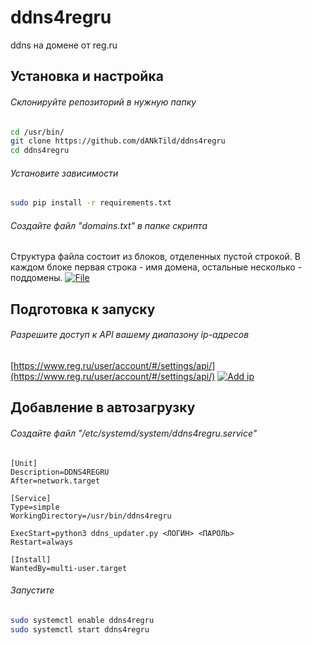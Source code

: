 # ddns4regru
ddns на домене от reg.ru
## Установка и настройка
###### Склонируйте репозиторий в нужную папку
```bash
cd /usr/bin/
git clone https://github.com/dANkTild/ddns4regru
cd ddns4regru
```
###### Установите зависимости
```bash
sudo pip install -r requirements.txt
```
###### Создайте файл *"domains.txt"* в папке скрипта
Структура файла состоит из блоков, отделенных пустой строкой. В каждом блоке первая строка - имя домена, остальные несколько - поддомены.
[![File](https://i.ibb.co/4PY11cp/image.png "File")](https://ibb.co/hDZYYkV "File")

## Подготовка к запуску
###### Разрешите доступ к API вашему диапазону ip-адресов
[https://www.reg.ru/user/account/#/settings/api/](https://www.reg.ru/user/account/#/settings/api/)
[![Add ip](https://i.ibb.co/r5HgnwQ/image.png "Add ip")](https://i.ibb.co/r5HgnwQ/image.png "Add ip")

## Добавление в автозагрузку
###### Создайте файл *"/etc/systemd/system/ddns4regru.service"*
    [Unit]
    Description=DDNS4REGRU
    After=network.target

    [Service]
    Type=simple
    WorkingDirectory=/usr/bin/ddns4regru

    ExecStart=python3 ddns_updater.py <ЛОГИН> <ПАРОЛЬ>
    Restart=always

    [Install]
    WantedBy=multi-user.target

###### Запустите
```bash
sudo systemctl enable ddns4regru
sudo systemctl start ddns4regru
```
